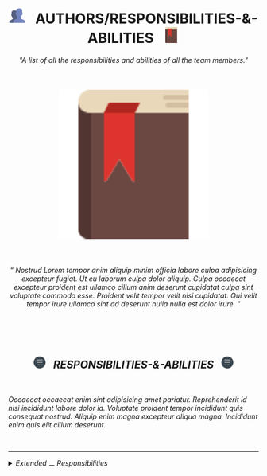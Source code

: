 <h1 class="hero__subject--responsibilities" align="center">
  <img src="../../../../assets/media/icons/vendors/flat__users.svg" width="32px" /> &nbsp;
  <b>AUTHORS/RESPONSIBILITIES-&-ABILITIES</b> &nbsp;
  <img src="../../../../assets/media/icons/vendors/flat__agenda.svg" width="32px" />
</h1>

<div class="hero__main--responsibilities" align="center">
  <i>
  "A list of all the responsibilities and abilities of all the team members."
  </i>
  <br />
  <br />
  <br />
  <br />
  <img
  src="../../../../assets/media/icons/vendors/flat__agenda.svg"
  alt="placeholder main hero image"
  width="300px"
  />
  <br />
  <br />
  <br />
  <br />
  <q>
    <i>
    Nostrud Lorem tempor anim aliquip minim officia labore culpa adipisicing excepteur fugiat. Ut eu laborum culpa dolor aliquip. Culpa occaecat excepteur proident est ullamco cillum anim deserunt cupidatat culpa sint voluptate commodo esse. Proident velit tempor velit nisi cupidatat. Qui velit tempor irure ullamco sint ad deserunt nulla nulla est dolor irure.
    <i/>
  </q>
</div>

<br/>
<br/>
<br/>
<br/>
<h2 class="heading__subcat-title--responsibilities---v01" align="center">
  <img src="../../../../assets/media/icons/vendors/flat__menu.svg" width="24px" /> &nbsp;
  <b>RESPONSIBILITIES-&-ABILITIES</b> &nbsp;
  <img src="../../../../assets/media/icons/vendors/flat__menu.svg" width="24px" />
</h2>
<br/>

Occaecat occaecat enim sint adipisicing amet pariatur. Reprehenderit id nisi incididunt labore dolor id. Voluptate proident tempor incididunt quis consequat nostrud. Aliquip enim magna excepteur aliqua magna. Incididunt enim quis elit cillum deserunt.

<br/>

---

<details>
  <summary><i>Extended ⚊ Responsibilities</i></summary>

---

<br/>

Ullamco ipsum aliqua tempor labore qui nulla excepteur minim cupidatat eu. Nostrud voluptate elit do nisi eu pariatur quis veniam consequat Lorem culpa incididunt. Esse deserunt excepteur duis adipisicing nisi ex.

Incididunt irure labore nostrud cillum enim voluptate nostrud sunt. Pariatur deserunt sit voluptate adipisicing qui ut nostrud velit enim culpa proident voluptate esse qui. Excepteur duis quis deserunt magna dolor quis dolor enim non nisi. Sunt anim nostrud aliquip sint officia veniam excepteur Lorem sint tempor ad ipsum. Culpa dolore sunt irure consectetur veniam incididunt dolore et aute cillum. Et id minim enim incididunt eu magna mollit labore enim incididunt tempor veniam cupidatat esse.

Sit dolor et aliquip consequat consequat dolor ut. Nostrud reprehenderit excepteur non qui nisi et consequat ullamco duis fugiat veniam officia. Labore irure ut eu consequat deserunt adipisicing fugiat exercitation ex id sit minim officia. Lorem excepteur quis excepteur ullamco nostrud.

<br/>

</details>
